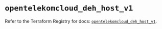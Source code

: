 # `opentelekomcloud_deh_host_v1`

Refer to the Terraform Registry for docs: [`opentelekomcloud_deh_host_v1`](https://registry.terraform.io/providers/opentelekomcloud/opentelekomcloud/1.36.26/docs/resources/deh_host_v1).
